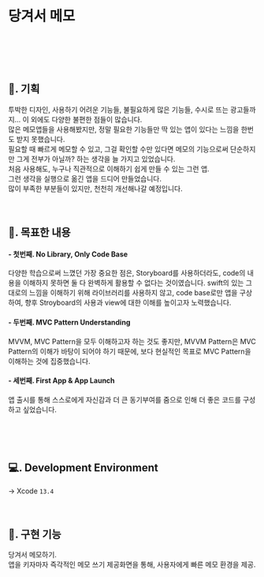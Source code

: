 # 당겨서 메모
&nbsp;


</br>
</br>

## 🙋. 기획

투박한 디자인, 사용하기 어려운 기능들, 불필요하게 많은 기능들, 수시로 뜨는 광고들까지... 이 외에도 다양한 불편한 점들이 많습니다.</br>
많은 메모앱들을 사용해봤지만, 정말 필요한 기능들만 딱 있는 앱이 있다는 느낌을 한번도 받지 못했습니다.</br>
필요할 때 빠르게 메모할 수 있고, 그걸 확인할 수만 있다면 메모의 기능으로써 단순하지만 그게 전부가 아닐까? 하는 생각을 늘 가지고 있었습니다.</br>
처음 사용해도, 누구나 직관적으로 이해하기 쉽게 만들 수 있는 그런 앱.</br>
그런 생각을 실행으로 옮긴 앱을 드디어 만들었습니다.</br>
많이 부족한 부분들이 있지만, 천천히 개선해나갈 예정입니다.</br>
&nbsp;
</br>
</br>

## 🏹. 목표한 내용

#### - 첫번째. No Library, Only Code Base
다양한 학습으로써 느꼈던 가장 중요한 점은, Storyboard를 사용하더라도, code의 내용을 이해하지 못하면 둘 다 완벽하게 활용할 수 없다는 것이였습니다. swift의 있는 그대로의 느낌을 이해하기 위해 라이브러리를 사용하지 않고, code base로만 앱을 구상하여, 향후 Stroyboard의 사용과 view에 대한 이해를 높이고자 노력했습니다.

#### - 두번째. MVC Pattern Understanding
MVVM, MVC Pattern을 모두 이해하고자 하는 것도 좋지만, MVVM Pattern은 MVC Pattern의 이해가 바탕이 되어야 하기 때문에, 보다 현실적인 목표로 MVC Pattern을 이해하는 것에 집중했습니다.

#### - 세번째. First App & App Launch
앱 출시를 통해 스스로에게 자신감과 더 큰 동기부여를 줌으로 인해 더 좋은 코드를 구성하고 싶었습니다.
&nbsp;
</br>
</br>




&nbsp;
</br>
</br>



## 💻. Development Environment
-> Xcode `13.4`</br>
&nbsp;
</br>
</br>



## 🔧. 구현 기능
당겨서 메모하기.</br>
앱을 키자마자 즉각적인 메모 쓰기 제공화면을 통해, 사용자에게 빠른 메모 환경을 제공.</br>
&nbsp;
</br>
</br>
